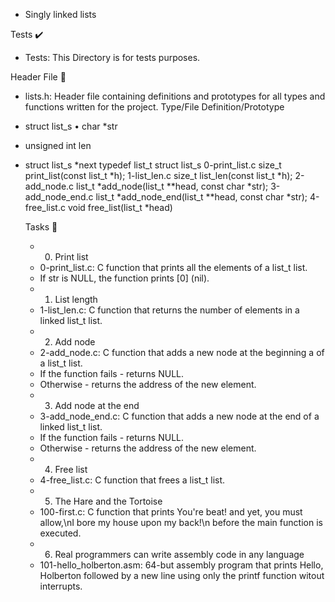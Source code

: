 - Singly linked lists

Tests ✔️
* Tests: This Directory is for tests purposes.

Header File 📁
* lists.h: Header file containing definitions and prototypes for all types and functions written for the project.
Type/File	Definition/Prototype
* struct list_s		•	char *str
* unsigned int len
* struct list_s *next
typedef list_t	struct list_s
0-print_list.c	size_t print_list(const list_t *h);
1-list_len.c	size_t list_len(const list_t *h);
2-add_node.c	list_t *add_node(list_t **head, const char *str);
3-add_node_end.c	list_t *add_node_end(list_t **head, const char *str);
4-free_list.c	void free_list(list_t *head)

	Tasks 📃
	* 0. Print list
	* 0-print_list.c: C function that prints all the elements of a list_t list.
	* If str is NULL, the function prints [0] (nil).
	* 1. List length
	* 1-list_len.c: C function that returns the number of elements in a linked list_t list.
	* 2. Add node
	* 2-add_node.c: C function that adds a new node at the beginning a of a list_t list.
	* If the function fails - returns NULL.
	* Otherwise - returns the address of the new element.
	* 3. Add node at the end
	* 3-add_node_end.c: C function that adds a new node at the end of a linked list_t list.
	* If the function fails - returns NULL.
	* Otherwise - returns the address of the new element.
	* 4. Free list
	* 4-free_list.c: C function that frees a list_t list.
	* 5. The Hare and the Tortoise
	* 100-first.c: C function that prints You're beat! and yet, you must allow,\nI bore my house upon my back!\n before the main function is executed.
	* 6. Real programmers can write assembly code in any language
	* 101-hello_holberton.asm: 64-but assembly program that prints Hello, Holberton followed by a new line using only the printf function witout interrupts.

